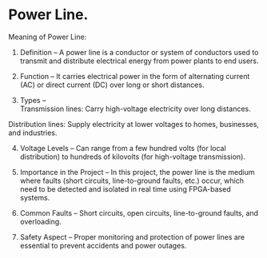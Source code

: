 # Power Line.

Meaning of Power Line:
1. Definition – A power line is a conductor or system of conductors used to transmit and distribute electrical energy from power plants to end users.


2. Function – It carries electrical power in the form of alternating current (AC) or direct current (DC) over long or short distances.


3. Types –                                  
Transmission lines: Carry high-voltage electricity over long distances.

Distribution lines: Supply electricity at lower voltages to homes, businesses, and industries.



4. Voltage Levels – Can range from a few hundred volts (for local distribution) to hundreds of kilovolts (for high-voltage transmission).



5. Importance in the Project – In this project, the power line is the medium where faults (short circuits, line-to-ground faults, etc.) occur, which need to be detected and isolated in real time using FPGA-based systems.


6. Common Faults – Short circuits, open circuits, line-to-ground faults, and overloading.


7. Safety Aspect – Proper monitoring and protection of power lines are essential to prevent accidents and power outages.


